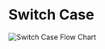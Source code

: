 # Switch Case
<img src="https://www.tutorialspoint.com/javascript/images/switch_case.jpg" alt="Switch Case Flow Chart">